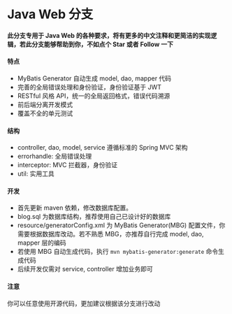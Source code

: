 # Java Web 分支
#### 此分支专用于 Java Web 的各种要求，将有更多的中文注释和更简洁的实现逻辑，若此分支能够帮助到你，不如点个 Star 或者 Follow 一下  
#### 特点

- MyBatis Generator 自动生成 model, dao, mapper 代码
- 完善的全局错误处理和身份验证，身份验证基于 JWT
- RESTful 风格 API，统一的全局返回格式，错误代码溯源 
- 前后端分离开发模式
- 覆盖不全的单元测试

#### 结构
- controller, dao, model, service 遵循标准的 Spring MVC 架构
- errorhandle: 全局错误处理
- interceptor: MVC 拦截器，身份验证
- util: 实用工具

#### 开发
- 首先更新 maven 依赖，修改数据库配置。  
- blog.sql 为数据库结构，推荐使用自己已设计好的数据库  
- resource/generatorConfig.xml 为 MyBatis Generator(MBG) 配置文件，你需要根据数据库改动。若不熟悉 MBG，亦推荐自行完成 model, dao, mapper 层的编码  
- 若使用 MBG 自动生成代码，执行 `mvn mybatis-generator:generate` 命令生成代码  
- 后续开发仅需对 service, controller 增加业务即可  

#### 注意
你可以任意使用开源代码，更加建议根据该分支进行改动